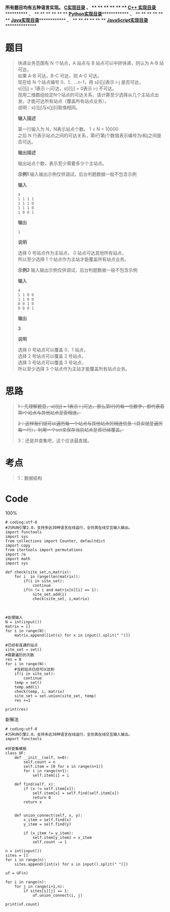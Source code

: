 **所有题目均有五种语言实现。
**[C实现目录](https://renjie.blog.csdn.net/article/details/129190260 "C实现目录")** 、
** ** ** ** ** ** **[C++
实现目录](https://blog.csdn.net/misayaaaaa/category_12036814.html "C++
实现目录")************** 、 ** ** ** ** ** **
**[Python实现目录](https://blog.csdn.net/misayaaaaa/category_12111005.html
"Python实现目录")************** 、 ** ** ** ** ** **
**[Java实现目录](https://blog.csdn.net/misayaaaaa/category_12111006.html
"Java实现目录")************** 、 ** ** ** ** ** **
**[JavaScript实现目录](https://blog.csdn.net/misayaaaaa/category_12199270.html
"JavaScript实现目录")****************

# 题目

> 快递业务范围有 N 个站点，A 站点与 B 站点可以中转快递，则认为 A-B 站可达，  
>  如果 A-B 可达，B-C 可达，则 A-C 可达。  
>  现在给 N 个站点编号 0、1、…n-1，用 s[i][j]表示 i-j 是否可达，  
>  s[i][j] = 1表示 i-j可达，s[i][j] = 0表示 i-j 不可达。  
>  现用二维数组给定N个站点的可达关系，请计算至少选择从几个主站点出发，才能可达所有站点（覆盖所有站点业务）。  
>  说明：s[i][j]与s[j][i]取值相同。
>
> **输入描述**
>
> 第一行输入为 N，N表示站点个数。 1 < N < 10000  
>  之后 N 行表示站点之间的可达关系，第i行第j个数值表示编号为i和j之间是否可达。
>
> **输出描述**
>
> 输出站点个数，表示至少需要多少个主站点。
>
> **示例1** 输入输出示例仅供调试，后台判题数据一般不包含示例
>
> **输入**
>
> `4`  
> `1 1 1 1`  
> `1 1 1 0`  
> `1 1 1 0`  
> `1 0 0 1`
>
> **输出**
>
> `1`
>
> **说明**
>
> 选择 0 号站点作为主站点， 0 站点可达其他所有站点，  
>  所以至少选择 1 个站点作为主站才能覆盖所有站点业务。
>
> **示例2** 输入输出示例仅供调试，后台判题数据一般不包含示例
>
> **输入**
>
> `4`  
> `1 1 0 0`  
> `1 1 0 0`  
> `0 0 1 0`  
> `0 0 0 1`
>
> **输出**
>
> **3**
>
> **说明**
>
> 选择 0 号站点可以覆盖 0、1 站点，  
>  选择 2 号站点可以覆盖 2 号站点，  
>  选择 3 号站点可以覆盖 3 号站点，  
>  所以至少选择 3 个站点作为主站才能覆盖所有站点业务。

# 思路

> ~~1：先理解题意，s[i][j] = 1表示 i-j可达，那么第i行的每一位数字，都代表着第i个站点与其他站点是否相连。~~
>
> ~~2：这样我们就可以遍历每一个站点与其他站点的相连信息（其实就是遍历每一行），利用一个set来保存当前站点是否已经覆盖。~~
>
> 3：还是并查集吧，这个应该最直接。

# 考点

> 1：数据结构

# Code

100%

    
    
    # coding:utf-8
    #JSRUN引擎2.0，支持多达30种语言在线运行，全仿真在线交互输入输出。 
    import functools
    import sys
    from collections import Counter, defaultdict
    import copy
    from itertools import permutations
    import re
    import math
    import sys
    
    def check(site_set,n,matrix):
        for i  in range(len(matrix)):
            if(i in site_set):    
                continue        
            if(n != i and matrix[n][i] == 1):
                site_set.add(i)
                check(site_set, i,matrix)
    
    
    
    #处理输入
    N = int(input())
    matrix = []
    for i in range(N):
        matrix.append([int(x) for x in input().split(" ")])
     
    #已经有连通的站点
    site_set = set()  
    #需要遍历的次数  
    res = 0   
    for i in range(N):
        #当前站点已经可以达到
        if(i in site_set):
            continue
        temp = set()
        temp.add(i)
        check(temp, i, matrix)
        site_set = set.union(site_set, temp)
        res +=1
    
    print(res)

新解法

    
    
    # coding:utf-8
    #JSRUN引擎2.0，支持多达30种语言在线运行，全仿真在线交互输入输出。 
    import functools
    
    #并查集模板
    class UF:
        def __init__(self, n=0):
            self.count = n
            self.item = [0 for x in range(n+1)]
            for i in range(n+1):
                self.item[i] = i
    
        def find(self, x):
            if (x != self.item[x]):
                self.item[x] = self.find(self.item[x])
                return 0
            return x
        
     
        def union_connect(self, x, y):
            x_item = self.find(x)
            y_item = self.find(y)
        
            if (x_item != y_item):
                self.item[y_item] = x_item
                self.count -= 1
     
    n = int(input())
    sites = []
    for i in range(n):
        sites.append([int(x) for x in input().split(" ")])
    
    uf = UF(n)
     
    for i in range(n):
        for j in range(i+1,n):
            if sites[i][j] == 1:
                uf.union_connect(i, j)
     
    print(uf.count)
        
     

